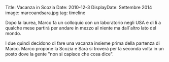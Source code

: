 Title: Vacanza in Scozia
Date: 2010-12-3
DisplayDate: Settembre 2014
image: marcoandsara.jpg
tag: timeline

Dopo la laurea, Marco fa un colloquio con un laboratorio negli USA e
di li a qualche mese partirà per andare in mezzo al niente ma
dall`altro lato del mondo.

I due quindi decidono di fare una vacanza insieme prima della partenza
di Marco.  Marco propone la Scozia e Sara si troverà per la seconda
volta in un posto dove la gente "non si capisce che cosa dice".
